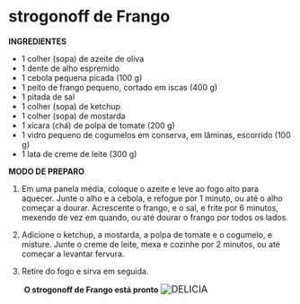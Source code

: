 # strogonoff de Frango

**INGREDIENTES**

- 1 colher (sopa) de azeite de oliva
- 1 dente de alho espremido
- 1 cebola pequena picada (100 g)
- 1 peito de frango pequeno, cortado em iscas (400 g)
- 1 pitada de sal
- 1 colher (sopa) de ketchup
- 1 colher (sopa) de mostarda
- 1 xícara (chá) de polpa de tomate (200 g)
- 1 vidro pequeno de cogumelos em conserva, em lâminas, escorrido (100 g)
- 1 lata de creme de leite (300 g)

**MODO DE PREPARO**

1. Em uma panela média, coloque o azeite e leve ao fogo alto para aquecer. Junte o alho e a cebola, e refogue por 1 minuto, ou até o alho começar a dourar. Acrescente o frango,  e o sal, e frite por 6 minutos, mexendo de vez em quando, ou até dourar o frango por todos os lados.

2. Adicione o ketchup, a mostarda, a polpa de tomate e o cogumelo, e misture. Junte o creme de leite, mexa e cozinhe por 2 minutos, ou até começar a levantar fervura.

3. Retire do fogo e sirva em seguida.

   

   

   ​                          **O strogonoff  de Frango  está pronto** <img src="C:\Programacao\workspace\livro-receitas\hqdefault.jpg" alt="DELICIA" style="zoom:120%;" />

   

   

   

   

   

   